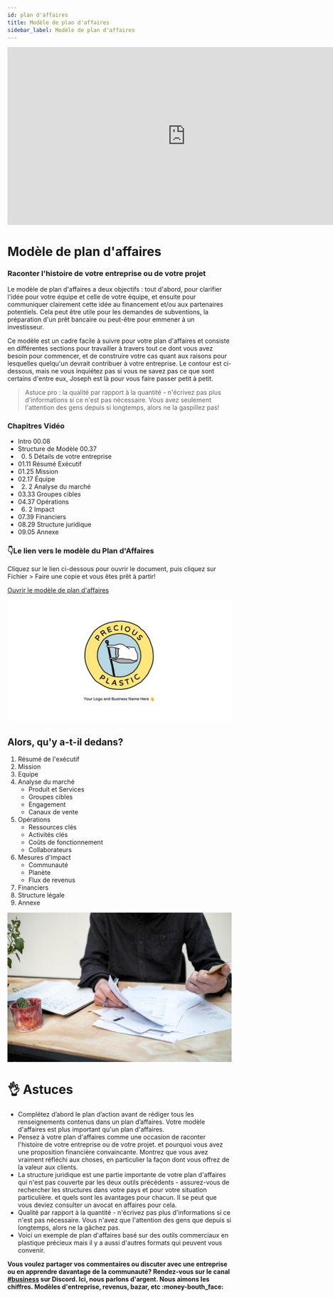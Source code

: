 ```yaml
---
id: plan d'affaires
title: Modèle de plan d'affaires
sidebar_label: Modèle de plan d'affaires
---
```


<div class="videocontainer">
  <iframe width="800" height="400" src="https://www.youtube.com/embed/IXzcRQNe-hc" frameborder="0" allow="accelerometer; autoplay; encrypted-media; gyroscope; picture-in-picture" allowfullscreen></iframe>
</div>

<style>
:root {
  --highlight: #f7b77b;
  --hover: #f7b77b;
}
</style>

# Modèle de plan d'affaires

<div class="videoChapters">
<div class="videoChaptersMain">

### Raconter l'histoire de votre entreprise ou de votre projet

Le modèle de plan d'affaires a deux objectifs : tout d'abord, pour clarifier l'idée pour votre équipe et celle de votre équipe, et ensuite pour communiquer clairement cette idée au financement et/ou aux partenaires potentiels. Cela peut être utile pour les demandes de subventions, la préparation d'un prêt bancaire ou peut-être pour emmener à un investisseur.

Ce modèle est un cadre facile à suivre pour votre plan d'affaires et consiste en différentes sections pour travailler à travers tout ce dont vous avez besoin pour commencer, et de construire votre cas quant aux raisons pour lesquelles quelqu'un devrait contribuer à votre entreprise. Le contour est ci-dessous, mais ne vous inquiétez pas si vous ne savez pas ce que sont certains d'entre eux, Joseph est là pour vous faire passer petit à petit.

> Astuce pro : la qualité par rapport à la quantité - n'écrivez pas plus d'informations si ce n'est pas nécessaire. Vous avez seulement l'attention des gens depuis si longtemps, alors ne la gaspillez pas!


</div>
<div class="videoChaptersSidebar">

### Chapitres Vidéo

- Intro 00.08
- Structure de Modèle 00.37
- 00. 5 Détails de votre entreprise
- 01.11 Résumé Exécutif
- 01.25 Mission
- 02.17 Équipe
- 02. 2 Analyse du marché
- 03.33 Groupes cibles
- 04.37 Opérations
- 06. 2 Impact
- 07.39 Financiers
- 08.29 Structure juridique
- 09.05 Annexe


</div>
</div>

### 👇Le lien vers le modèle du Plan d'Affaires

Cliquez sur le lien ci-dessous pour ouvrir le document, puis cliquez sur Fichier > Faire une copie et vous êtes prêt à partir!

[Ouvrir le modèle de plan d'affaires](https://drive.google.com/open?id=1hUAt75jHTGq3Au_TH9Y_Dd7wXGM94W2Csfb0IsmQCP8)

![Plan d'affaires](assets/Business/businessplantemplate.jpg)

## Alors, qu'y a-t-il dedans?

1. Résumé de l'exécutif
2. Mission
3. Equipe
4. Analyse du marché
    - Produit et Services
    - Groupes cibles
    - Engagement
    - Canaux de vente
5. Opérations
    - Ressources clés
    - Activités clés
    - Coûts de fonctionnement
    - Collaborateurs
6. Mesures d'impact
    - Communauté
    - Planète
    - Flux de revenus
7. Financiers
8. Structure légale
9. Annexe

![Plan d'affaires](assets/Business/businessplan.jpg)

# 👌 Astuces

- Complétez d’abord le plan d’action avant de rédiger tous les renseignements contenus dans un plan d’affaires. Votre modèle d'affaires est plus important qu'un plan d'affaires.
- Pensez à votre plan d'affaires comme une occasion de raconter l'histoire de votre entreprise ou de votre projet. et pourquoi vous avez une proposition financière convaincante. Montrez que vous avez vraiment réfléchi aux choses, en particulier la façon dont vous offrez de la valeur aux clients.
- La structure juridique est une partie importante de votre plan d'affaires qui n'est pas couverte par les deux outils précédents - assurez-vous de rechercher les structures dans votre pays et pour votre situation particulière. et quels sont les avantages pour chacun. Il se peut que vous deviez consulter un avocat en affaires pour cela.
- Qualité par rapport à la quantité - n'écrivez pas plus d'informations si ce n'est pas nécessaire. Vous n'avez que l'attention des gens que depuis si longtemps, alors ne la gâchez pas.
- Voici un exemple de plan d'affaires basé sur des outils commerciaux en plastique précieux mais il y a aussi d'autres formats qui peuvent vous convenir.

<b>Vous voulez partager vos commentaires ou discuter avec une entreprise ou en apprendre davantage de la communauté? Rendez-vous sur le canal [#business](https://discordapp.com/invite/n5d8Vrr) sur Discord. Ici, nous parlons d'argent. Nous aimons les chiffres. Modèles d'entreprise, revenus, bazar, etc :money-bouth_face:</b>
